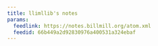 ```yaml
---
title: llimllib's notes
params:
  feedlink: https://notes.billmill.org/atom.xml
  feedid: 66b449a2d92830976a400531a324ebaf
---
```

